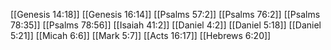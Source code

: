 [[Genesis 14:18]]
[[Genesis 16:14]]
[[Psalms 57:2]]
[[Psalms 76:2]]
[[Psalms 78:35]]
[[Psalms 78:56]]
[[Isaiah 41:2]]
[[Daniel 4:2]]
[[Daniel 5:18]]
[[Daniel 5:21]]
[[Micah 6:6]]
[[Mark 5:7]]
[[Acts 16:17]]
[[Hebrews 6:20]]
